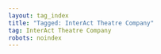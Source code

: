 ```yaml
---
layout: tag_index
title: "Tagged: InterAct Theatre Company"
tag: InterAct Theatre Company
robots: noindex
---
```

